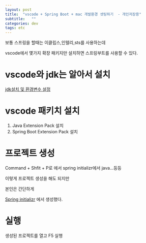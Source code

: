 ```yaml
---
layout: post
title:  "vscode + Spring Boot + mac 개발환경 셋팅하기  - 개인저장용"
subtitle:   ""
categories: dev
tags: etc
--- 
```


보통 스프링을 할때는 이클립스,인텔리,sts를 사용하는데

vscode에서 몇가지 확장 패키지만 설치하면 스프링부트를 사용할 수 있다.

# vscode와 jdk는 알아서 설치

[jdk설치 및 환경변수 설정](https://chung10kr.github.io/dev/2021/06/19/mac_jdkSetting/)


# vscode 패키치 설치

1. Java Extension Pack 설치
2. Spring Boot Extension Pack 설치


# 프로젝트 생성

Command + Shfit + P로 에서 spring initializr에서 java...등등 

이렇게 프로젝트 생성을 해도 되지만

본인은 간단하게

[Spring initializr](https://start.spring.io) 에서 생성했다.

# 실행

생성된 프로젝트를 열고 F5 실행
